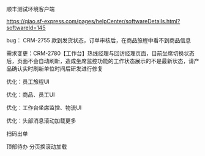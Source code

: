 顺丰测试环境客户端

https://qiao.sf-express.com/pages/helpCenter/softwareDetails.html?softwareId=145





bug：    CRM-2755 款到发货状态，订单审核后，在商品旅程中看不到商品信息

需求变更：CRM-2780【工作台】热线经理与回访经理页面，目前坐席切换状态后，页面不会自动刷新，造成坐席监控功能的工作状态展示的不是最新状态，请产品确认实时刷新单位时间后研发进行修复

优化：员工旅程UI

优化：商品、员工UI





优化：工作台坐席监控、物流UI

优化：头部消息滚动加载更多



扫码出单

顶部待办 分页换滚动加载

